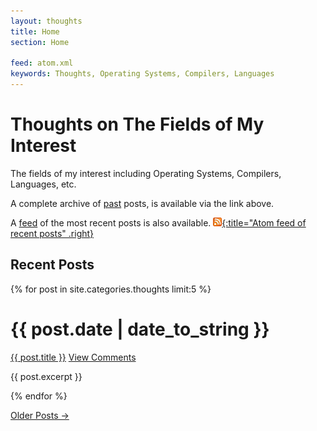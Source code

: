 ```yaml
---
layout: thoughts
title: Home
section: Home

feed: atom.xml
keywords: Thoughts, Operating Systems, Compilers, Languages
---
```


Thoughts on The Fields of My Interest
=====================================

The fields of my interest including Operating Systems, Compilers,
Languages, etc.

A complete archive of [past](past.html) posts, is available via the link
above.

A [feed][] of the most recent posts is also available.
[![Feed icon](/files/css/feed-icon-14x14.png){:title="Atom feed of recent posts" .right}][feed]

[feed]: /thoughts/atom.xml

Recent Posts
------------

{% for post in site.categories.thoughts limit:5 %}
<div class="section list">
  <h1>{{ post.date | date_to_string }}</h1>
  <p class="line">
  <a class="title" href="{{ post.url }}">{{ post.title }}</a>
  <a class="comments" href="{{ post.url }}#disqus_thread">View Comments</a>
  </p>
  <p class="excerpt">{{ post.excerpt }}</p>
</div>
{% endfor %}

<p>
<a href="past.html">Older Posts &rarr;</a>
</p>
